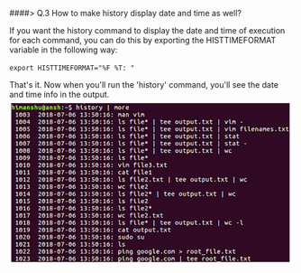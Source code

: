 ####> Q.3 How to make history display date and time as well?

If you want the history command to display the date and time of execution for each command, you can do this by exporting the HISTTIMEFORMAT variable in the following way:

`export HISTTIMEFORMAT="%F %T: "`

That's it. Now when you'll run the 'history' command, you'll see the date and time info in the output.
![History date time](https://github.com/prajaktavpendse/projectpractice/blob/master/Images/historydatetime.PNG)

